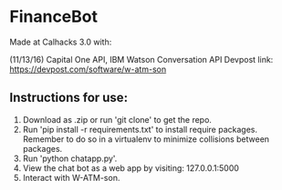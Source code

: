 # FinanceBot

Made at Calhacks 3.0 with:

(11/13/16) Capital One API, IBM Watson Conversation API
Devpost link: https://devpost.com/software/w-atm-son

## Instructions for use:

1. Download as .zip or run 'git clone' to get the repo.
2. Run 'pip install -r requirements.txt' to install require packages. Remember to do so in a virtualenv to minimize collisions between packages.
3. Run 'python chatapp.py'.
4. View the chat bot as a web app by visiting: 127.0.0.1:5000
5. Interact with W-ATM-son.
